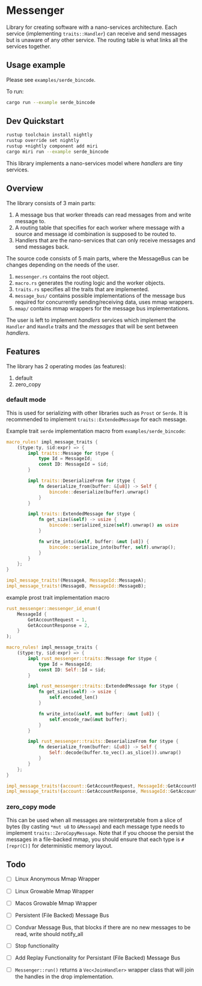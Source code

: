 # Messenger

Library for creating software with a nano-services architecture. Each service (implementing `traits::Handler`) can receive and send messages but is unaware of any other service.
The routing table is what links all the services together.

## Usage example

Please see `examples/serde_bincode`.

To run:
```bash
cargo run --example serde_bincode
```

## Dev Quickstart

```bash
rustup toolchain install nightly
rustup override set nightly
rustup +nightly component add miri
cargo miri run --example serde_bincode
```

This library implements a nano-services model where *handlers* are tiny services.

## Overview

The library consists of 3 main parts:

1. A message bus that worker threads can read messages from and write message to.
2. A routing table that specifies for each worker where message with a source and message id combination is supposed to be routed to.
3. Handlers that are the nano-services that can only receive messages and send messages back.

The source code consists of 5 main parts, where the MessageBus can be changes depending on the needs of the user.

1. `messenger.rs` contains the root object.
2. `macro.rs` generates the routing logic and the worker objects.
3. `traits.rs` specifies all the traits that are implemented.
4. `message_bus/` contains possible implementations of the message bus required for concurrently sending/receiving data, uses mmap wrappers.
5. `mmap/` contains mmap wrappers for the message bus implementations.

The user is left to implement *handlers* services which implement the `Handler` and `Handle` traits and the *messages* that will be sent between *handlers*.

## Features

The library has 2 operating modes (as features):
1. default
2. zero_copy

### default mode
This is used for serializing with other libraries such as `Prost` or `Serde`. It is recommended to implement `traits::ExtendedMessage` for each message.

Example trait `serde` implementation macro from `examples/serde_bincode`:
```rust
macro_rules! impl_message_traits {
    ($type:ty, $id:expr) => {
        impl traits::Message for $type {
            type Id = MessageId;
            const ID: MessageId = $id;
        }

        impl traits::DeserializeFrom for $type {
            fn deserialize_from(buffer: &[u8]) -> Self {
                bincode::deserialize(buffer).unwrap()
            }
        }

        impl traits::ExtendedMessage for $type {
            fn get_size(&self) -> usize {
                bincode::serialized_size(self).unwrap() as usize
            }

            fn write_into(&self, buffer: &mut [u8]) {
                bincode::serialize_into(buffer, self).unwrap();
            }
        }
    };
}

impl_message_traits!(MessageA, MessageId::MessageA);
impl_message_traits!(MessageB, MessageId::MessageB);
```

example prost trait implementation macro
```rust
rust_messenger::messenger_id_enum!(
    MessageId {
        GetAccountRequest = 1,
        GetAccountResponse = 2,
    }
);

macro_rules! impl_message_traits {
    ($type:ty, $id:expr) => {
        impl rust_messenger::traits::Message for $type {
            type Id = MessageId;
            const ID: Self::Id = $id;
        }

        impl rust_messenger::traits::ExtendedMessage for $type {
            fn get_size(&self) -> usize {
                self.encoded_len()
            }

            fn write_into(&self, mut buffer: &mut [u8]) {
                self.encode_raw(&mut buffer);
            }
        }

        impl rust_messenger::traits::DeserializeFrom for $type {
            fn deserialize_from(buffer: &[u8]) -> Self {
                Self::decode(buffer.to_vec().as_slice()).unwrap()
            }
        }
    };
}

impl_message_traits!(account::GetAccountRequest, MessageId::GetAccountRequest);
impl_message_traits!(account::GetAccountResponse, MessageId::GetAccountResponse);

```

### zero_copy mode
This can be used when all messages are reinterpretable from a slice of bytes (by casting `*mut u8` to `&Message`) and each message type needs to implement `traits::ZeroCopyMessage`.
Note that if you choose the persist the messages in a file-backed mmap, you should ensure that each type is `#[repr(C)]` for deterministic memory layout.

## Todo

- [ ] Linux Anonymous Mmap Wrapper
- [ ] Linux Growable Mmap Wrapper
- [ ] Macos Growable Mmap Wrapper
- [ ] Persistent (File Backed) Message Bus
- [ ] Condvar Message Bus, that blocks if there are no new messages to be read, write should notify_all
- [ ] Stop functionality
- [ ] Add Replay Functionality for Persistant (File Backed) Message Bus
- [ ] `Messenger::run()` returns a `Vec<JoinHandler>` wrapper class that will join the handles in the drop implementation.


